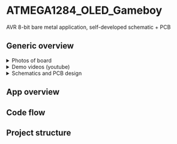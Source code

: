 # ATMEGA1284_OLED_Gameboy
AVR 8-bit bare metal application, self-developed schematic + PCB

## Generic overview

<details><summary>Photos of board</summary>

Assembled board |  PCB | 3D printed case
:-------------------------:|:-------------------------:|:-------------------------:
<img src="/media/assembled.png" width="auto" height="auto"/></br>  |  <img src="/media/pcb.png" width="auto" height="auto"/></br> | <img src="/media/case.png" width="auto" height="auto"/></br> 


</details>

<details><summary>Demo videos (youtube)</summary>

[ Games ](https://www.youtube.com/watch?v=D_vLn6cdAP8&ab_channel=LeonidTsigrinski)
[ Debug ](https://www.youtube.com/watch?v=agJH_pz0l60&ab_channel=LeonidTsigrinski)

</details>


<details><summary>Schematics and PCB design</summary>

# TODO add photos

</details>


## App overview

## Code flow

## Project structure
